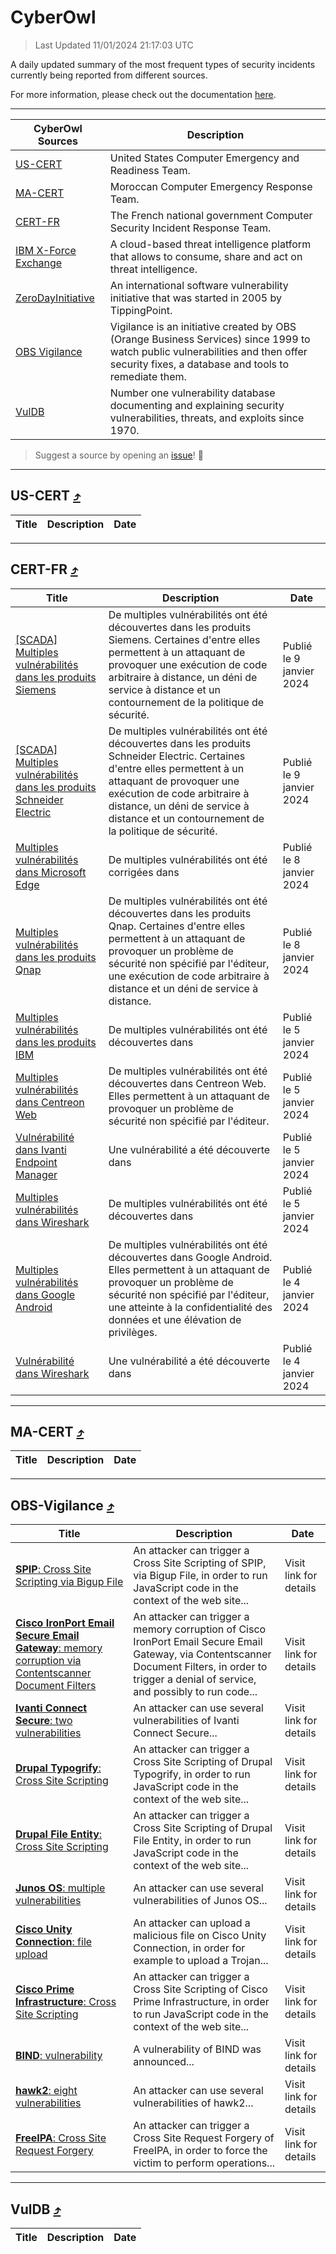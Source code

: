 
 <div id='top'></div>

# CyberOwl

 > Last Updated 11/01/2024 21:17:03 UTC
 
 A daily updated summary of the most frequent types of security incidents currently being reported from different sources.
 
 For more information, please check out the documentation [here](./docs/README.md).
 
 ---
 |CyberOwl Sources|Description|
 |---|---|
 |[US-CERT](#us-cert-arrow_heading_up)|United States Computer Emergency and Readiness Team.|
 |[MA-CERT](#ma-cert-arrow_heading_up)|Moroccan Computer Emergency Response Team.|
 |[CERT-FR](#cert-fr-arrow_heading_up)|The French national government Computer Security Incident Response Team.|
 |[IBM X-Force Exchange](#ibmcloud-arrow_heading_up)|A cloud-based threat intelligence platform that allows to consume, share and act on threat intelligence.|
 |[ZeroDayInitiative](#zerodayinitiative-arrow_heading_up)|An international software vulnerability initiative that was started in 2005 by TippingPoint.|
 |[OBS Vigilance](#obs-vigilance-arrow_heading_up)|Vigilance is an initiative created by OBS (Orange Business Services) since 1999 to watch public vulnerabilities and then offer security fixes, a database and tools to remediate them.|
 |[VulDB](#vuldb-arrow_heading_up)|Number one vulnerability database documenting and explaining security vulnerabilities, threats, and exploits since 1970.|
 
 > Suggest a source by opening an [issue](https://github.com/karimhabush/cyberowl/issues)! :raised_hands:
 ---

## US-CERT [:arrow_heading_up:](#cyberowl)

 |Title|Description|Date|
 |---|---|---|
 
 ---

## CERT-FR [:arrow_heading_up:](#cyberowl)

 |Title|Description|Date|
 |---|---|---|
 |[[SCADA] Multiples vulnérabilités dans les produits Siemens](https://www.cert.ssi.gouv.fr/avis/CERTFR-2024-AVI-0014/)|De multiples vulnérabilités ont été découvertes dans les produits Siemens. Certaines d'entre elles permettent à un attaquant de provoquer une exécution de code arbitraire à distance, un déni de service à distance et un contournement de la politique de sécurité.|Publié le 9 janvier 2024|
 |[[SCADA] Multiples vulnérabilités dans les produits Schneider Electric](https://www.cert.ssi.gouv.fr/avis/CERTFR-2024-AVI-0013/)|De multiples vulnérabilités ont été découvertes dans les produits Schneider Electric. Certaines d'entre elles permettent à un attaquant de provoquer une exécution de code arbitraire à distance, un déni de service à distance et un contournement de la politique de sécurité.|Publié le 9 janvier 2024|
 |[Multiples vulnérabilités dans Microsoft Edge](https://www.cert.ssi.gouv.fr/avis/CERTFR-2024-AVI-0012/)|De multiples vulnérabilités ont été corrigées dans |Publié le 8 janvier 2024|
 |[Multiples vulnérabilités dans les produits Qnap](https://www.cert.ssi.gouv.fr/avis/CERTFR-2024-AVI-0011/)|De multiples vulnérabilités ont été découvertes dans les produits Qnap. Certaines d'entre elles permettent à un attaquant de provoquer un problème de sécurité non spécifié par l'éditeur, une exécution de code arbitraire à distance et un déni de service à distance.|Publié le 8 janvier 2024|
 |[Multiples vulnérabilités dans les produits IBM](https://www.cert.ssi.gouv.fr/avis/CERTFR-2024-AVI-0010/)|De multiples vulnérabilités ont été découvertes dans |Publié le 5 janvier 2024|
 |[Multiples vulnérabilités dans Centreon Web](https://www.cert.ssi.gouv.fr/avis/CERTFR-2024-AVI-0009/)|De multiples vulnérabilités ont été découvertes dans Centreon Web. Elles permettent à un attaquant de provoquer un problème de sécurité non spécifié par l'éditeur.|Publié le 5 janvier 2024|
 |[Vulnérabilité dans Ivanti Endpoint Manager](https://www.cert.ssi.gouv.fr/avis/CERTFR-2024-AVI-0008/)|Une vulnérabilité a été découverte dans |Publié le 5 janvier 2024|
 |[Multiples vulnérabilités dans Wireshark](https://www.cert.ssi.gouv.fr/avis/CERTFR-2024-AVI-0007/)|De multiples vulnérabilités ont été découvertes dans |Publié le 5 janvier 2024|
 |[Multiples vulnérabilités dans Google Android](https://www.cert.ssi.gouv.fr/avis/CERTFR-2024-AVI-0006/)|De multiples vulnérabilités ont été découvertes dans Google Android. Elles permettent à un attaquant de provoquer un problème de sécurité non spécifié par l'éditeur, une atteinte à la confidentialité des données et une élévation de privilèges.|Publié le 4 janvier 2024|
 |[Vulnérabilité dans Wireshark](https://www.cert.ssi.gouv.fr/avis/CERTFR-2024-AVI-0005/)|Une vulnérabilité a été découverte dans |Publié le 4 janvier 2024|
 
 ---

## MA-CERT [:arrow_heading_up:](#cyberowl)

 |Title|Description|Date|
 |---|---|---|
 
 ---

## OBS-Vigilance [:arrow_heading_up:](#cyberowl)

 |Title|Description|Date|
 |---|---|---|
 |[<a href="https://vigilance.fr/vulnerability/SPIP-Cross-Site-Scripting-via-Bigup-File-43276" class="noirorange"><b>SPIP</b>: Cross Site Scripting via Bigup File</a>](https://vigilance.fr/vulnerability/SPIP-Cross-Site-Scripting-via-Bigup-File-43276)|An attacker can trigger a Cross Site Scripting of SPIP, via Bigup File, in order to run JavaScript code in the context of the web site...|Visit link for details|
 |[<a href="https://vigilance.fr/vulnerability/Cisco-IronPort-Email-Secure-Email-Gateway-memory-corruption-via-Contentscanner-Document-Filters-43274" class="noirorange"><b>Cisco IronPort Email  Secure Email Gateway</b>: memory corruption via Contentscanner Document Filters</a>](https://vigilance.fr/vulnerability/Cisco-IronPort-Email-Secure-Email-Gateway-memory-corruption-via-Contentscanner-Document-Filters-43274)|An attacker can trigger a memory corruption of Cisco IronPort Email  Secure Email Gateway, via Contentscanner Document Filters, in order to trigger a denial of service, and possibly to run code...|Visit link for details|
 |[<a href="https://vigilance.fr/vulnerability/Ivanti-Connect-Secure-two-vulnerabilities-43273" class="noirorange"><b>Ivanti Connect Secure</b>: two vulnerabilities</a>](https://vigilance.fr/vulnerability/Ivanti-Connect-Secure-two-vulnerabilities-43273)|An attacker can use several vulnerabilities of Ivanti Connect Secure...|Visit link for details|
 |[<a href="https://vigilance.fr/vulnerability/Drupal-Typogrify-Cross-Site-Scripting-43272" class="noirorange"><b>Drupal Typogrify</b>: Cross Site Scripting</a>](https://vigilance.fr/vulnerability/Drupal-Typogrify-Cross-Site-Scripting-43272)|An attacker can trigger a Cross Site Scripting of Drupal Typogrify, in order to run JavaScript code in the context of the web site...|Visit link for details|
 |[<a href="https://vigilance.fr/vulnerability/Drupal-File-Entity-Cross-Site-Scripting-43271" class="noirorange"><b>Drupal File Entity</b>: Cross Site Scripting</a>](https://vigilance.fr/vulnerability/Drupal-File-Entity-Cross-Site-Scripting-43271)|An attacker can trigger a Cross Site Scripting of Drupal File Entity, in order to run JavaScript code in the context of the web site...|Visit link for details|
 |[<a href="https://vigilance.fr/vulnerability/Junos-OS-multiple-vulnerabilities-43270" class="noirorange"><b>Junos OS</b>: multiple vulnerabilities</a>](https://vigilance.fr/vulnerability/Junos-OS-multiple-vulnerabilities-43270)|An attacker can use several vulnerabilities of Junos OS...|Visit link for details|
 |[<a href="https://vigilance.fr/vulnerability/Cisco-Unity-Connection-file-upload-43268" class="noirorange"><b>Cisco Unity Connection</b>: file upload</a>](https://vigilance.fr/vulnerability/Cisco-Unity-Connection-file-upload-43268)|An attacker can upload a malicious file on Cisco Unity Connection, in order for example to upload a Trojan...|Visit link for details|
 |[<a href="https://vigilance.fr/vulnerability/Cisco-Prime-Infrastructure-Cross-Site-Scripting-43267" class="noirorange"><b>Cisco Prime Infrastructure</b>: Cross Site Scripting</a>](https://vigilance.fr/vulnerability/Cisco-Prime-Infrastructure-Cross-Site-Scripting-43267)|An attacker can trigger a Cross Site Scripting of Cisco Prime Infrastructure, in order to run JavaScript code in the context of the web site...|Visit link for details|
 |[<a href="https://vigilance.fr/vulnerability/BIND-vulnerability-43266" class="noirorange"><b>BIND</b>: vulnerability</a>](https://vigilance.fr/vulnerability/BIND-vulnerability-43266)|A vulnerability of BIND was announced...|Visit link for details|
 |[<a href="https://vigilance.fr/vulnerability/hawk2-eight-vulnerabilities-43264" class="noirorange"><b>hawk2</b>: eight vulnerabilities</a>](https://vigilance.fr/vulnerability/hawk2-eight-vulnerabilities-43264)|An attacker can use several vulnerabilities of hawk2...|Visit link for details|
 |[<a href="https://vigilance.fr/vulnerability/FreeIPA-Cross-Site-Request-Forgery-43263" class="noirorange"><b>FreeIPA</b>: Cross Site Request Forgery</a>](https://vigilance.fr/vulnerability/FreeIPA-Cross-Site-Request-Forgery-43263)|An attacker can trigger a Cross Site Request Forgery of FreeIPA, in order to force the victim to perform operations...|Visit link for details|
 
 ---

## VulDB [:arrow_heading_up:](#cyberowl)

 |Title|Description|Date|
 |---|---|---|
 